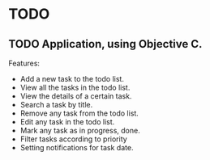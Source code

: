 # TODO 

## TODO Application, using Objective C.

Features:

* Add a new task to the todo list.
* View all the tasks in the todo list.
* View the details of a certain task.
* Search a task by title.
* Remove any task from the todo list.
* Edit any task in the todo list.
* Mark any task as in progress, done.
* Filter tasks according to priority
* Setting notifications for task date.
